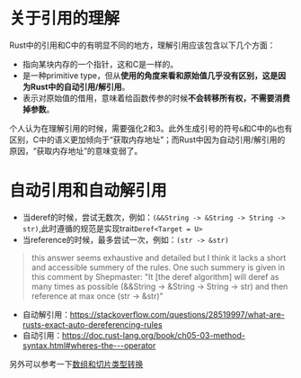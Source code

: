 # 关于引用的理解

Rust中的引用和C中的有明显不同的地方，理解引用应该包含以下几个方面：

* 指向某块内存的一个指针，这和C是一样的。
* 是一种primitive type，但从**使用的角度来看和原始值几乎没有区别，这是因为Rust中的自动引用/解引用**。
* 表示对原始值的借用，意味着给函数传参的时候**不会转移所有权，不需要消费掉参数**。

个人认为在理解引用的时候，需要强化2和3。此外生成引号的符号`&`和C中的`&`也有区别，C中的语义更加倾向于“获取内存地址”；而Rust中因为自动引用/解引用的原因，“获取内存地址”的意味变弱了。

# 自动引用和自动解引用


* 当deref的时候，尝试无数次，例如：`(&&String -> &String -> String -> str)`,此时遵循的规范是实现trait`Deref<Target = U>`
* 当reference的时候，最多尝试一次，例如：`(str -> &str)`

>this answer seems exhaustive and detailed but I think it lacks a short and accessible summery of the rules. One such summery is given in this comment by Shepmaster: "It [the deref algorithm] will deref as many times as possible (&&String -> &String -> String -> str) and then reference at max once (str -> &str)"



* 自动解引用：https://stackoverflow.com/questions/28519997/what-are-rusts-exact-auto-dereferencing-rules
* 自动引用：https://doc.rust-lang.org/book/ch05-03-method-syntax.html#wheres-the---operator



另外可以参考一下[数组和切片类型转换](./array_slice_coerce.md)

